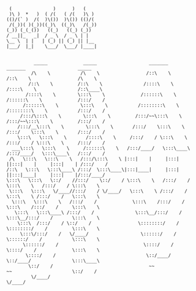      (               )      )   (     
     )\ )  *   )  ( /(   ( /(   )\ )  
    (()/(` )  /(  )\())  )\()) (()/(  
     /(_))( )(_))((_)\  ((_)\   /(_)) 
    (_)) (_(_())   ((_)   ((_) (_))   
    / __||_   _|  / _ \  / _ \ | |    
    \__ \  | |   | (_) || (_) || |__  
    |___/  |_|    \___/  \___/ |____| 


              _____             _____                   _______                  _______                   _____  
             /\    \           /\    \                 /::\    \                /::\    \                 /\    \ 
            /::\    \         /::\    \               /::::\    \              /::::\    \               /::\____\
           /::::\    \        \:::\    \             /::::::\    \            /::::::\    \             /:::/    /
          /::::::\    \        \:::\    \           /::::::::\    \          /::::::::\    \           /:::/    / 
         /:::/\:::\    \        \:::\    \         /:::/~~\:::\    \        /:::/~~\:::\    \         /:::/    /  
        /:::/__\:::\    \        \:::\    \       /:::/    \:::\    \      /:::/    \:::\    \       /:::/    /   
        \:::\   \:::\    \       /::::\    \     /:::/    / \:::\    \    /:::/    / \:::\    \     /:::/    /    
      ___\:::\   \:::\    \     /::::::\    \   /:::/____/   \:::\____\  /:::/____/   \:::\____\   /:::/    /     
     /\   \:::\   \:::\    \   /:::/\:::\    \ |:::|    |     |:::|    ||:::|    |     |:::|    | /:::/    /      
    /::\   \:::\   \:::\____\ /:::/  \:::\____\|:::|____|     |:::|    ||:::|____|     |:::|    |/:::/____/       
    \:::\   \:::\   \::/    //:::/    \::/    / \:::\    \   /:::/    /  \:::\    \   /:::/    / \:::\    \       
     \:::\   \:::\   \/____//:::/    / \/____/   \:::\    \ /:::/    /    \:::\    \ /:::/    /   \:::\    \      
      \:::\   \:::\    \   /:::/    /             \:::\    /:::/    /      \:::\    /:::/    /     \:::\    \     
       \:::\   \:::\____\ /:::/    /               \:::\__/:::/    /        \:::\__/:::/    /       \:::\    \    
        \:::\  /:::/    / \::/    /                 \::::::::/    /          \::::::::/    /         \:::\    \   
         \:::\/:::/    /   \/____/                   \::::::/    /            \::::::/    /           \:::\    \  
          \::::::/    /                               \::::/    /              \::::/    /             \:::\    \ 
           \::::/    /                                 \::/____/                \::/____/               \:::\____\
            \::/    /                                   ~~                       ~~                      \::/    /
             \/____/                                                                                      \/____/ 
                                                                                                              